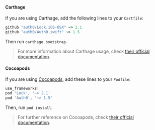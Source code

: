 #### Carthage

If you are using Carthage, add the following lines to your `Cartfile`:

```ruby
github "auth0/Lock.iOS-OSX" ~> 2.1
github "auth0/Auth0.swift" ~> 1.5
```

Then run `carthage bootstrap`.

> For more information about Carthage usage, check [their official documentation](https://github.com/Carthage/Carthage#if-youre-building-for-ios-tvos-or-watchos).

#### Cocoapods

If you are using [Cocoapods](https://cocoapods.org/), add these lines to your `Podfile`:

```ruby
use_frameworks!
pod 'Lock', '~> 2.1'
pod 'Auth0', '~> 1.5'
```
Then, run `pod install`.

> For further reference on Cocoapods, check [their official documentation](http://guides.cocoapods.org/using/getting-started.html).
